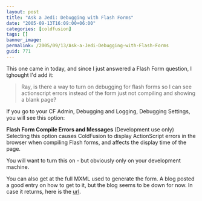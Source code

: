 ```yaml
---
layout: post
title: "Ask a Jedi: Debugging with Flash Forms"
date: "2005-09-13T16:09:00+06:00"
categories: [coldfusion]
tags: []
banner_image: 
permalink: /2005/09/13/Ask-a-Jedi-Debugging-with-Flash-Forms
guid: 771
---
```


This one came in today, and since I just answered a Flash Form question, I tghought I'd add it:

<blockquote>
Ray, is there a way to turn on debugging for flash forms so I can see actionscript errors instead of the form just not compiling and showing a blank page?
</blockquote>

If you go to your CF Admin, Debugging and Logging, Debugging Settings, you will see this option: 

<b>Flash Form Compile Errors and Messages</b>
(Development use only) Selecting this option causes ColdFusion to display ActionScript errors in the browser when compiling Flash forms, and affects the display time of the page. 

You will want to turn this on - but obviously only on your development machine.

You can also get at the full MXML used to generate the form. A blog posted a good entry on how to get to it, but the blog seems to be down for now. In case it returns, here is the <a href="http://www.newsight.de/2005/09/12/how-i-get-the-source-of-a-compiled-flashform/">url</a>.